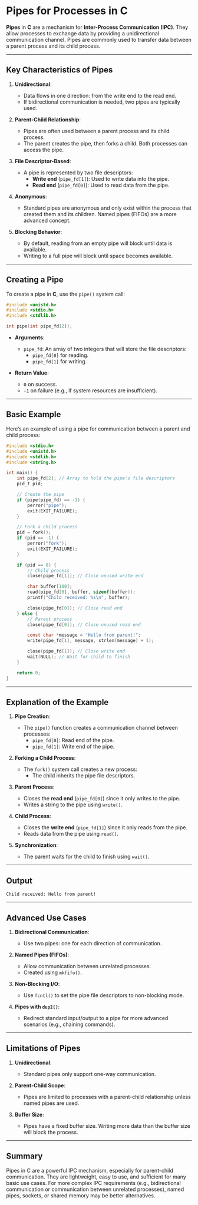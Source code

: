 # Pipes for Processes in C

**Pipes** in **C** are a mechanism for **Inter-Process Communication (IPC)**. They allow processes to exchange data by providing a unidirectional communication channel. Pipes are commonly used to transfer data between a parent process and its child process.

---

## Key Characteristics of Pipes

1. **Unidirectional**:
   - Data flows in one direction: from the write end to the read end.
   - If bidirectional communication is needed, two pipes are typically used.

2. **Parent-Child Relationship**:
   - Pipes are often used between a parent process and its child process.
   - The parent creates the pipe, then forks a child. Both processes can access the pipe.

3. **File Descriptor-Based**:
   - A pipe is represented by two file descriptors:
     - **Write end** (`pipe_fd[1]`): Used to write data into the pipe.
     - **Read end** (`pipe_fd[0]`): Used to read data from the pipe.

4. **Anonymous**:
   - Standard pipes are anonymous and only exist within the process that created them and its children. Named pipes (FIFOs) are a more advanced concept.

5. **Blocking Behavior**:
   - By default, reading from an empty pipe will block until data is available.
   - Writing to a full pipe will block until space becomes available.

---

## Creating a Pipe

To create a pipe in **C**, use the `pipe()` system call:

```c
#include <unistd.h>
#include <stdio.h>
#include <stdlib.h>

int pipe(int pipe_fd[2]);
```

- **Arguments**:
  - `pipe_fd`: An array of two integers that will store the file descriptors:
    - `pipe_fd[0]` for reading.
    - `pipe_fd[1]` for writing.

- **Return Value**:
  - `0` on success.
  - `-1` on failure (e.g., if system resources are insufficient).

---

## Basic Example

Here’s an example of using a pipe for communication between a parent and child process:

```c name=pipe_example.c
#include <stdio.h>
#include <unistd.h>
#include <stdlib.h>
#include <string.h>

int main() {
    int pipe_fd[2]; // Array to hold the pipe's file descriptors
    pid_t pid;

    // Create the pipe
    if (pipe(pipe_fd) == -1) {
        perror("pipe");
        exit(EXIT_FAILURE);
    }

    // Fork a child process
    pid = fork();
    if (pid == -1) {
        perror("fork");
        exit(EXIT_FAILURE);
    }

    if (pid == 0) {
        // Child process
        close(pipe_fd[1]); // Close unused write end

        char buffer[100];
        read(pipe_fd[0], buffer, sizeof(buffer));
        printf("Child received: %s\n", buffer);

        close(pipe_fd[0]); // Close read end
    } else {
        // Parent process
        close(pipe_fd[0]); // Close unused read end

        const char *message = "Hello from parent!";
        write(pipe_fd[1], message, strlen(message) + 1);

        close(pipe_fd[1]); // Close write end
        wait(NULL); // Wait for child to finish
    }

    return 0;
}
```

---

## Explanation of the Example

1. **Pipe Creation**:
   - The `pipe()` function creates a communication channel between processes:
     - `pipe_fd[0]`: Read end of the pipe.
     - `pipe_fd[1]`: Write end of the pipe.

2. **Forking a Child Process**:
   - The `fork()` system call creates a new process:
     - The child inherits the pipe file descriptors.

3. **Parent Process**:
   - Closes the **read end** (`pipe_fd[0]`) since it only writes to the pipe.
   - Writes a string to the pipe using `write()`.

4. **Child Process**:
   - Closes the **write end** (`pipe_fd[1]`) since it only reads from the pipe.
   - Reads data from the pipe using `read()`.

5. **Synchronization**:
   - The parent waits for the child to finish using `wait()`.

---

## Output

```
Child received: Hello from parent!
```

---

## Advanced Use Cases

1. **Bidirectional Communication**:
   - Use two pipes: one for each direction of communication.

2. **Named Pipes (FIFOs)**:
   - Allow communication between unrelated processes.
   - Created using `mkfifo()`.

3. **Non-Blocking I/O**:
   - Use `fcntl()` to set the pipe file descriptors to non-blocking mode.

4. **Pipes with `dup2()`**:
   - Redirect standard input/output to a pipe for more advanced scenarios (e.g., chaining commands).

---

## Limitations of Pipes

1. **Unidirectional**:
   - Standard pipes only support one-way communication.

2. **Parent-Child Scope**:
   - Pipes are limited to processes with a parent-child relationship unless named pipes are used.

3. **Buffer Size**:
   - Pipes have a fixed buffer size. Writing more data than the buffer size will block the process.

---

## Summary

Pipes in C are a powerful IPC mechanism, especially for parent-child communication. They are lightweight, easy to use, and sufficient for many basic use cases. For more complex IPC requirements (e.g., bidirectional communication or communication between unrelated processes), named pipes, sockets, or shared memory may be better alternatives.
